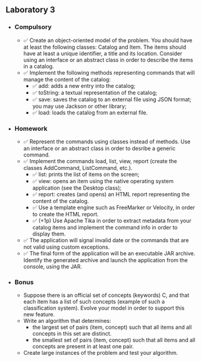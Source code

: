 <h2> Laboratory 3 </h2>
<ul>
  <li> <h3> Compulsory </h3> 
    <ul>
      <li> &#9989; Create an object-oriented model of the problem. You should have at least the following classes: Catalog and Item. The items should have at least a unique identifier, a title and its location. Consider using an interface or an abstract class in order to describe the items in a catalog. </li> 
      <li>  &#9989; Implement the following methods representing commands that will manage the content of the catalog: 
      <ul>
        <li> &#9989; add: adds a new entry into the catalog; </li>
        <li> &#9989; toString: a textual representation of the catalog; </li>
        <li> &#9989; save: saves the catalog to an external file using JSON format; you may use Jackson or other library; </li>
        <li> &#9989; load: loads the catalog from an external file. </li>
        </ul>
      </li> 
    </ul>
  </li>
  <li> <h3> Homework </h3> 
     <ul>
      <li> &#9989; Represent the commands using classes instead of methods. Use an interface or an abstract class in order to desribe a generic command. </li> 
      <li> &#9989; Implement the commands load, list, view, report (create the classes AddCommand, ListCommand, etc.).
       <ul>
         <li> &#9989; list: prints the list of items on the screen; </li>
         <li> &#9989; view: opens an item using the native operating system application (see the Desktop class); </li>
         <li> &#9989; report: creates (and opens) an HTML report representing the content of the catalog. </li>
         <li> &#9989; Use a template engine such as FreeMarker or Velocity, in order to create the HTML report. </li>
         <li> &#9989; (+1p) Use Apache Tika in order to extract metadata from your catalog items and implement the command info in order to display them. </li>
        </ul>
       </li> 
      <li> &#9989; The application will signal invalid date or the commands that are not valid using custom exceptions.</li> 
      <li> &#9989; The final form of the application will be an executable JAR archive. Identify the generated archive and launch the application from the console, using the JAR.</li> 
    </ul>
  </li>
  <li> <h3> Bonus </h3> 
    <ul>
      <li> Suppose there is an official set of concepts (keywords) C, and that each item has a list of such concepts (example of such a classification system). Evolve your model in order to support this new feature. </li> 
      <li> Write an algorithm that determines: 
      <ul>
        <li> the largest set of pairs (item, concept) such that all items and all concepts in this set are distinct. </li>
         <li> the smallest set of pairs (item, concept) such that all items and all concepts are present in at least one pair. </li>
        </ul>
      </li> 
      <li> Create large instances of the problem and test your algorithm. </li> 
    </ul>
  </li>
 </ul>
